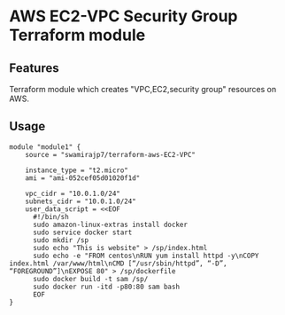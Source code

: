 # AWS EC2-VPC Security Group Terraform module


## **Features**

Terraform module which creates "VPC,EC2,security group" resources on AWS.






## **Usage**

```
module "module1" {
    source = "swamirajp7/terraform-aws-EC2-VPC"
    
    instance_type = "t2.micro"
    ami = "ami-052cef05d01020f1d"

    vpc_cidr = "10.0.1.0/24"
    subnets_cidr = "10.0.1.0/24"
    user_data_script = <<EOF
      #!/bin/sh  
      sudo amazon-linux-extras install docker
      sudo service docker start
      sudo mkdir /sp
      sudo echo "This is website" > /sp/index.html
      sudo echo -e "FROM centos\nRUN yum install httpd -y\nCOPY index.html /var/www/html\nCMD [“/usr/sbin/httpd”, “-D”, “FOREGROUND”]\nEXPOSE 80" > /sp/dockerfile
      sudo docker build -t sam /sp/
      sudo docker run -itd -p80:80 sam bash 
      EOF
}

```

